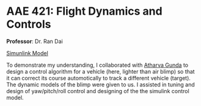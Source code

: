 # AAE 421: Flight Dynamics and Controls

**Professor**: Dr. Ran Dai

<a href="assets/421_simulink.pdf" target="_blank" title="Click"> Simunlink Model</a>

To demonstrate my understanding, I collaborated with <a href="https://www.linkedin.com/in/atharva-gunda/" target="_blank" title="LinkedIn">Atharva Gunda</a> to design a control algorithm for a vehicle (here, lighter than air blimp) so that it can correct its course automotically to track a different vehicle (target). The dynamic models of the blimp were given to us. I assisted in tuning and design of yaw/pitch/roll control and designing of the the simulink control model. 